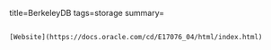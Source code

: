 title=BerkeleyDB
tags=storage
summary=
~~~~~~

[Website](https://docs.oracle.com/cd/E17076_04/html/index.html)

